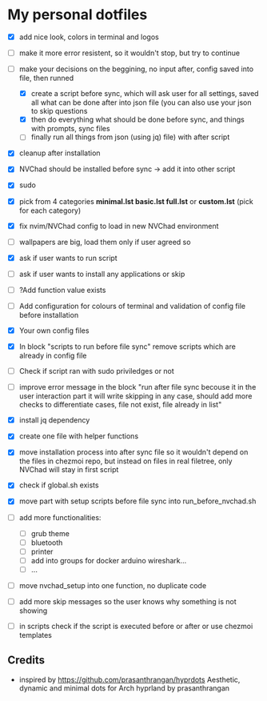 # My personal dotfiles

- [x] add nice look, colors in terminal and logos
- [ ] make it more error resistent, so it wouldn't stop, but try to continue
- [ ] make your decisions on the beggining, no input after, config saved into file, then runned
    - [x] create a script before sync, which will ask user for all settings, saved all what can be done after into json file (you can also use your json to skip questions 
    - [x] then do everything what should be done before sync, and things with prompts, sync files
    - [ ] finally run all things from json (using jq) file) with after script
- [x] cleanup after installation
- [x] NVChad should be installed before sync -> add it into other script
- [x] sudo
- [x] pick from 4 categories **minimal.lst basic.lst full.lst** or **custom.lst** (pick for each category)
- [x] fix nvim/NVChad config to load in new NVChad environment
- [ ] wallpapers are big, load them only if user agreed so
- [x] ask if user wants to run script
- [ ] ask if user wants to install any applications or skip

- [ ] ?Add function value exists
- [ ] Add configuration for colours of terminal and validation of config file before installation
- [x] Your own config files
- [x] In block "scripts to run before file sync" remove scripts which are already in config file
- [ ] Check if script ran with sudo priviledges or not 
- [ ] improve error message in the block "run after file sync becouse it in the user interaction part it will write skipping in any case, should add more checks to differentiate cases, file not exist, file already in list"
- [x] install jq dependency
- [x] create one file with helper functions
- [x] move installation process into after sync file so it wouldn't depend on the files in chezmoi repo, but instead on files in real filetree, only NVChad will stay in first script
- [x] check if global.sh exists
- [x] move part with setup scripts before file sync into run_before_nvchad.sh
- [ ] add more functionalities:
    - [ ] grub theme
    - [ ] bluetooth
    - [ ] printer
    - [ ] add into groups for docker arduino wireshark...
    - [ ] ...
- [ ] move nvchad_setup into one function, no duplicate code
- [ ] add more skip messages so the user knows why something is not showing
- [ ] in scripts check if the script is executed before or after or use chezmoi templates

## Credits

- inspired by https://github.com/prasanthrangan/hyprdots Aesthetic, dynamic and minimal dots for Arch hyprland by prasanthrangan
